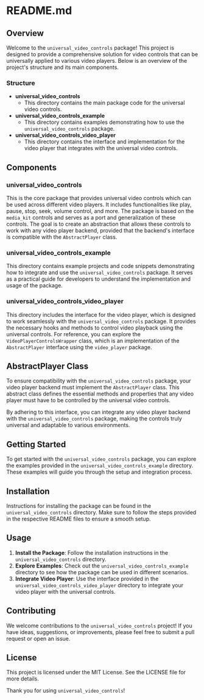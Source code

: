 # README.md

## Overview

Welcome to the `universal_video_controls` package! This project is designed to provide a comprehensive solution for video controls that can be universally applied to various video players. Below is an overview of the project's structure and its main components.

### Structure

- **universal_video_controls**
  - This directory contains the main package code for the universal video controls.
- **universal_video_controls_example**
  - This directory contains examples demonstrating how to use the `universal_video_controls` package.
- **universal_video_controls_video_player**
  - This directory contains the interface and implementation for the video player that integrates with the universal video controls.

## Components

### universal_video_controls

This is the core package that provides universal video controls which can be used across different video players. It includes functionalities like play, pause, stop, seek, volume control, and more. The package is based on the `media_kit` controls and serves as a port and generalization of these controls. The goal is to create an abstraction that allows these controls to work with any video player backend, provided that the backend's interface is compatible with the `AbstractPlayer` class.

### universal_video_controls_example

This directory contains example projects and code snippets demonstrating how to integrate and use the `universal_video_controls` package. It serves as a practical guide for developers to understand the implementation and usage of the package.

### universal_video_controls_video_player

This directory includes the interface for the video player, which is designed to work seamlessly with the `universal_video_controls` package. It provides the necessary hooks and methods to control video playback using the universal controls. For reference, you can explore the `VideoPlayerControlsWrapper` class, which is an implementation of the `AbstractPlayer` interface using the `video_player` package.

## AbstractPlayer Class

To ensure compatibility with the `universal_video_controls` package, your video player backend must implement the `AbstractPlayer` class. This abstract class defines the essential methods and properties that any video player must have to be controlled by the universal video controls.


By adhering to this interface, you can integrate any video player backend with the `universal_video_controls` package, making the controls truly universal and adaptable to various environments.



## Getting Started

To get started with the `universal_video_controls` package, you can explore the examples provided in the `universal_video_controls_example` directory. These examples will guide you through the setup and integration process.

## Installation

Instructions for installing the package can be found in the `universal_video_controls` directory. Make sure to follow the steps provided in the respective README files to ensure a smooth setup.

## Usage

1. **Install the Package**: Follow the installation instructions in the `universal_video_controls` directory.
2. **Explore Examples**: Check out the `universal_video_controls_example` directory to see how the package can be used in different scenarios.
3. **Integrate Video Player**: Use the interface provided in the `universal_video_controls_video_player` directory to integrate your video player with the universal controls.

## Contributing

We welcome contributions to the `universal_video_controls` project! If you have ideas, suggestions, or improvements, please feel free to submit a pull request or open an issue.

## License

This project is licensed under the MIT License. See the LICENSE file for more details.


Thank you for using `universal_video_controls`!